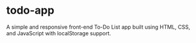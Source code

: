 # todo-app
A simple and responsive front-end To-Do List app built using HTML, CSS, and JavaScript with localStorage support.
